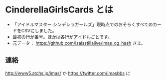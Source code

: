 CinderellaGirlsCards とは
===========================
* 「アイドルマスター シンデレラガールズ」<time datetime="2014-12-24">現時点</time>でのおそらくすべてのカードをCSVにしました。
* 最初の行が番号。ほかは各行がアイドルごとです。
* 元データ： https://github.com/isaisstillalive/imas_cg_hash さま。

連絡
----

http://www5.atchs.jp/imas/ か https://twitter.com/imasbbs に

